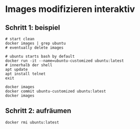 # Images modifizieren interaktiv 

## Schritt 1: beispiel 

```
# start clean
docker images | grep ubuntu
# eventually delete images 

# ubuntu starts bash by default 
docker run -it --name=ubuntu-customized ubuntu:latest  
# innerhalb der shell
apt update
apt install telnet 
exit

docker images
docker commit ubuntu-customized ubuntu:latest
docker images

```

## Schritt 2: aufräumen 

```
docker rmi ubuntu:latest 
```
